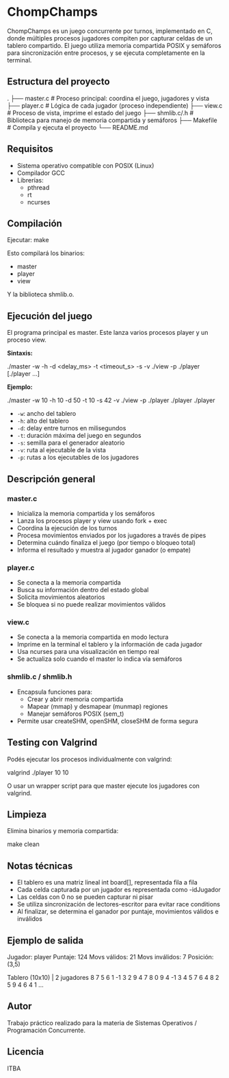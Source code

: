 # ChompChamps

ChompChamps es un juego concurrente por turnos, implementado en C, donde múltiples procesos jugadores compiten por capturar celdas de un tablero compartido. El juego utiliza memoria compartida POSIX y semáforos para sincronización entre procesos, y se ejecuta completamente en la terminal.

## Estructura del proyecto

.
├── master.c         # Proceso principal: coordina el juego, jugadores y vista
├── player.c         # Lógica de cada jugador (proceso independiente)
├── view.c           # Proceso de vista, imprime el estado del juego
├── shmlib.c/.h      # Biblioteca para manejo de memoria compartida y semáforos
├── Makefile         # Compila y ejecuta el proyecto
└── README.md

## Requisitos

- Sistema operativo compatible con POSIX (Linux)
- Compilador GCC
- Librerías:
  - pthread
  - rt
  - ncurses

## Compilación

Ejecutar: make

Esto compilará los binarios:
- master
- player
- view

Y la biblioteca shmlib.o.

## Ejecución del juego

El programa principal es master. Este lanza varios procesos player y un proceso view.

**Sintaxis:**

./master -w  -h  -d <delay_ms> -t <timeout_s> -s  -v ./view -p ./player [./player …]

**Ejemplo:**

./master -w 10 -h 10 -d 50 -t 10 -s 42 -v ./view -p ./player ./player ./player

- `-w`: ancho del tablero
- `-h`: alto del tablero
- `-d`: delay entre turnos en milisegundos
- `-t`: duración máxima del juego en segundos
- `-s`: semilla para el generador aleatorio
- `-v`: ruta al ejecutable de la vista
- `-p`: rutas a los ejecutables de los jugadores

## Descripción general

### master.c

- Inicializa la memoria compartida y los semáforos
- Lanza los procesos player y view usando fork + exec
- Coordina la ejecución de los turnos
- Procesa movimientos enviados por los jugadores a través de pipes
- Determina cuándo finaliza el juego (por tiempo o bloqueo total)
- Informa el resultado y muestra al jugador ganador (o empate)

### player.c

- Se conecta a la memoria compartida
- Busca su información dentro del estado global
- Solicita movimientos aleatorios
- Se bloquea si no puede realizar movimientos válidos

### view.c

- Se conecta a la memoria compartida en modo lectura
- Imprime en la terminal el tablero y la información de cada jugador
- Usa ncurses para una visualización en tiempo real
- Se actualiza solo cuando el master lo indica vía semáforos

### shmlib.c / shmlib.h

- Encapsula funciones para:
  - Crear y abrir memoria compartida
  - Mapear (mmap) y desmapear (munmap) regiones
  - Manejar semáforos POSIX (sem_t)
- Permite usar createSHM, openSHM, closeSHM de forma segura

## Testing con Valgrind

Podés ejecutar los procesos individualmente con valgrind:

valgrind ./player 10 10

O usar un wrapper script para que master ejecute los jugadores con valgrind.

## Limpieza

Elimina binarios y memoria compartida:

make clean

## Notas técnicas

- El tablero es una matriz lineal int board[], representada fila a fila
- Cada celda capturada por un jugador es representada como -idJugador
- Las celdas con 0 no se pueden capturar ni pisar
- Se utiliza sincronización de lectores-escritor para evitar race conditions
- Al finalizar, se determina el ganador por puntaje, movimientos válidos e inválidos

## Ejemplo de salida

Jugador: player
Puntaje: 124
Movs válidos: 21
Movs inválidos: 7
Posición: (3,5)

Tablero (10x10) | 2 jugadores
8   7   5   6   1  -1   3   2   9   4
7   8   0   9   4  -1   3   4   5   7
6   4   8   2   5   9   4   6   4   1
…

## Autor

Trabajo práctico realizado para la materia de Sistemas Operativos / Programación Concurrente.

## Licencia

ITBA